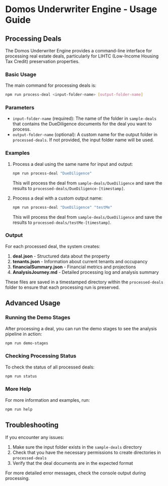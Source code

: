 # Domos Underwriter Engine - Usage Guide

## Processing Deals

The Domos Underwriter Engine provides a command-line interface for processing real estate deals, particularly for LIHTC (Low-Income Housing Tax Credit) preservation properties.

### Basic Usage

The main command for processing deals is:

```bash
npm run process-deal <input-folder-name> [output-folder-name]
```

### Parameters

- `input-folder-name` (required): The name of the folder in `sample-deals` that contains the DueDiligence documents for the deal you want to process.
- `output-folder-name` (optional): A custom name for the output folder in `processed-deals`. If not provided, the input folder name will be used.

### Examples

1. Process a deal using the same name for input and output:
   ```bash
   npm run process-deal "DueDiligence"
   ```
   This will process the deal from `sample-deals/DueDiligence` and save the results to `processed-deals/DueDiligence-[timestamp]`.

2. Process a deal with a custom output name:
   ```bash
   npm run process-deal "DueDiligence" "testMe"
   ```
   This will process the deal from `sample-deals/DueDiligence` and save the results to `processed-deals/testMe-[timestamp]`.

### Output

For each processed deal, the system creates:

1. **deal.json** - Structured data about the property
2. **tenants.json** - Information about current tenants and occupancy
3. **financialSummary.json** - Financial metrics and projections
4. **AnalysisJourney.md** - Detailed processing log and analysis summary

These files are saved in a timestamped directory within the `processed-deals` folder to ensure that each processing run is preserved.

## Advanced Usage

### Running the Demo Stages

After processing a deal, you can run the demo stages to see the analysis pipeline in action:

```bash
npm run demo-stages
```

### Checking Processing Status

To check the status of all processed deals:

```bash
npm run status
```

### More Help

For more information and examples, run:

```bash
npm run help
```

## Troubleshooting

If you encounter any issues:

1. Make sure the input folder exists in the `sample-deals` directory
2. Check that you have the necessary permissions to create directories in `processed-deals`
3. Verify that the deal documents are in the expected format

For more detailed error messages, check the console output during processing.
